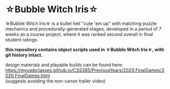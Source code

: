 # ☆Bubble Witch Iris☆
☆Bubble Witch Iris☆ is a bullet hell "cute 'em up" with matching puzzle mechanics and procedurally-generated stages,
developed in a period of 7 weeks as a course project, where it was ranked second overall in final student ratings.

**this repository contains object scripts used in ☆Bubble Witch Iris☆, with git history intact.**

design materials and playable builds can be found here:\
https://myuwbclasses.github.io/CSS385/PreviousYears/2020.FinalGames/2020.FinalGames.html \
(suggests avoiding the non-canon trailer video)
